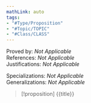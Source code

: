 ```yaml
---
mathLink: auto
tags:
- "#Type/Proposition"
- "#Topic/TOPIC"
- "#Class/CLASS"
---
```

Proved by: <i>Not Applicable</i>  
References: <i>Not Applicable</i>  
Justifications: <i>Not Applicable</i>  

Specializations: <i>Not Applicable</i>  
Generalizations: <i>Not Applicable</i>  

> [!proposition] {{title}}
> 